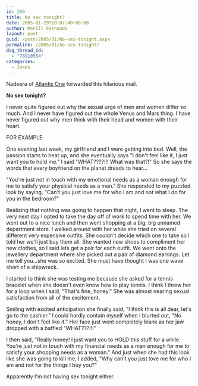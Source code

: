 ```yaml
---
id: 260
title: No sex tonight?
date: 2005-01-29T10:07:40+00:00
author: Merill Fernando
layout: post
guid: /post/2005/01/No-sex-tonight.aspx
permalink: /2005/01/no-sex-tonight/
dsq_thread_id:
  - "78910564"
categories:
  - Jokes
---
```

<p>Nadeera of <a href="http://www.atlantisonetech.com/">Atlantis One</a> forwarded this hilarious mail.</p>
<p><strong>No sex tonight? </strong></p>
<p>I never quite figured out why the sexual urge of men and women differ so much. And I never have figured out the whole Venus and Mars thing. I have never figured out why men think with their head and women with their heart.</p>
<p>FOR EXAMPLE </p>
<p>One evening last week, my girlfriend and I were getting into bed. Well, the passion starts to heat up, and she eventually says "I don't feel like it, I just want you to hold me." I said "WHAT????!!! What was that?!" So she says the words that every boyfriend on the planet dreads to hear...</p>
<p>"You're just not in touch with my emotional needs as a woman enough for me to satisfy your physical needs as a man." She responded to my puzzled look by saying, "Can't you just love me for who I am and not what I do for you in the bedroom?"</p>
<p>Realizing that nothing was going to happen that night, I went to sleep. The very next day I opted to take the day off of work to spend time with her. We went out to a nice lunch and then went shopping at a big, big unnamed department store. I walked around with her while she tried on several different very expensive outfits. She couldn't decide which one to take so I told her we'll just buy them all. She wanted new shoes to compliment her new clothes, so I said lets get a pair for each outfit. We went onto the jewellery department where she picked out a pair of diamond earrings. Let me tell you...she was so excited. She must have thought I was one wave short of a shipwreck.</p>
<p>I started to think she was testing me because she asked for a tennis bracelet when she doesn't even know how to play tennis. I think I threw her for a loop when I said, "That's fine, honey." She was almost nearing sexual satisfaction from all of the excitement.</p>
<p>Smiling with excited anticipation she finally said, "I think this is all dear, let's go to the cashier." I could hardly contain myself when I blurted out, "No honey, I don't feel like it." Her face just went completely blank as her jaw dropped with a baffled "WHAT???!!!"</p>
<p>I then said, "Really honey! I just want you to HOLD this stuff for a while. You're just not in touch with my financial needs as a man enough for me to satisfy your shopping needs as a woman." And just when she had this look like she was going to kill me, I added, "Why can't you just love me for who I am and not for the things I buy you?"</p>
<p>Apparently I'm not having sex tonight either.</p>